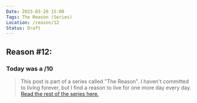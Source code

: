 ```yaml
---
Date: 2023-03-20 15:00
Tags: The Reason (Series)
Location: /reason/12
Status: Draft
---
```


## Reason #12:

### Today was a /10

>This post is part of a series called "The Reason". I haven't committed to living forever, but I find a reason to live for one more day every day. [Read the rest of the series here.](/reason/)
